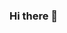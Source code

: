 ### Hi there 👋
<!--
**kepmehz/kepmehz** is a ✨ _special_ ✨ repository because its `README.md` (this file) appears on your GitHub profile.
<img align="left" alt="Most Used Languages" src="https://github-readme-stats.vercel.app/api/top-langs/?username=kepmehz&layout=compact" />
Here are some ideas to get you started:

![Top Langs](https://github-readme-stats.vercel.app/api/top-langs/?username=kepmehz&theme=graywhite)
<img align="left" alt="Most Used Languages" src="https://github-readme-stats.vercel.app/api/top-langs/?username=kepmehz&layout=compact" />
- 🔭 I’m currently working on ...
- 🌱 I’m currently learning ...
- 👯 I’m looking to collaborate on ...
- 🤔 I’m looking for help with ...
- 💬 Ask me about ...
- 📫 How to reach me: ...
- 😄 Pronouns: ...
- ⚡ Fun fact: ...
-->
